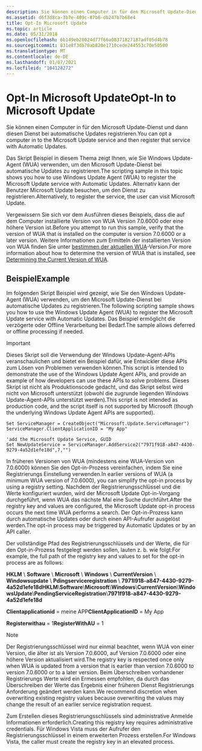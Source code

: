 ```yaml
---
description: Sie können einen Computer in für den Microsoft Update-Dienst und dann diesen Dienst bei automatische Updates registrieren.
ms.assetid: d6f3d8ca-3b7e-409c-87b6-db247b7b68e4
title: Opt-In Microsoft Update
ms.topic: article
ms.date: 05/31/2018
ms.openlocfilehash: 6b149eb28024d77f66a08371827187adf05d4b78
ms.sourcegitcommit: 831e8f3db78ab820e1710cede244553c70e50500
ms.translationtype: MT
ms.contentlocale: de-DE
ms.lasthandoff: 01/07/2021
ms.locfileid: "104128272"
---
```

# <a name="opt-in-to-microsoft-update"></a><span data-ttu-id="d3bcb-103">Opt-In Microsoft Update</span><span class="sxs-lookup"><span data-stu-id="d3bcb-103">Opt-In to Microsoft Update</span></span>

<span data-ttu-id="d3bcb-104">Sie können einen Computer in für den Microsoft Update-Dienst und dann diesen Dienst bei automatische Updates registrieren.</span><span class="sxs-lookup"><span data-stu-id="d3bcb-104">You can opt a computer in to the Microsoft Update service and then register that service with Automatic Updates.</span></span>

<span data-ttu-id="d3bcb-105">Das Skript Beispiel in diesem Thema zeigt Ihnen, wie Sie Windows Update-Agent (WUA) verwenden, um den Microsoft Update-Dienst bei automatische Updates zu registrieren.</span><span class="sxs-lookup"><span data-stu-id="d3bcb-105">The scripting sample in this topic shows you how to use Windows Update Agent (WUA) to register the Microsoft Update service with Automatic Updates.</span></span> <span data-ttu-id="d3bcb-106">Alternativ kann der Benutzer Microsoft Update besuchen, um den Dienst zu registrieren.</span><span class="sxs-lookup"><span data-stu-id="d3bcb-106">Alternatively, to register the service, the user can visit Microsoft Update.</span></span>

<span data-ttu-id="d3bcb-107">Vergewissern Sie sich vor dem Ausführen dieses Beispiels, dass die auf dem Computer installierte Version von WUA Version 7.0.6000 oder eine höhere Version ist.</span><span class="sxs-lookup"><span data-stu-id="d3bcb-107">Before you attempt to run this sample, verify that the version of WUA that is installed on the computer is version 7.0.6000 or a later version.</span></span> <span data-ttu-id="d3bcb-108">Weitere Informationen zum Ermitteln der installierten Version von WUA finden Sie unter [bestimmen der aktuellen WUA](determining-the-current-version-of-wua.md)-Version.</span><span class="sxs-lookup"><span data-stu-id="d3bcb-108">For more information about how to determine the version of WUA that is installed, see [Determining the Current Version of WUA](determining-the-current-version-of-wua.md).</span></span>

## <a name="example"></a><span data-ttu-id="d3bcb-109">Beispiel</span><span class="sxs-lookup"><span data-stu-id="d3bcb-109">Example</span></span>

<span data-ttu-id="d3bcb-110">Im folgenden Skript Beispiel wird gezeigt, wie Sie den Windows Update-Agent (WUA) verwenden, um den Microsoft Update-Dienst bei automatische Updates zu registrieren.</span><span class="sxs-lookup"><span data-stu-id="d3bcb-110">The following scripting sample shows you how to use the Windows Update Agent (WUA) to register the Microsoft Update service with Automatic Updates.</span></span> <span data-ttu-id="d3bcb-111">Das Beispiel ermöglicht die verzögerte oder Offline Verarbeitung bei Bedarf.</span><span class="sxs-lookup"><span data-stu-id="d3bcb-111">The sample allows deferred or offline processing if needed.</span></span>

> [!IMPORTANT]
> <span data-ttu-id="d3bcb-112">Dieses Skript soll die Verwendung der Windows Update-Agent-APIs veranschaulichen und bietet ein Beispiel dafür, wie Entwickler diese APIs zum Lösen von Problemen verwenden können.</span><span class="sxs-lookup"><span data-stu-id="d3bcb-112">This script is intended to demonstrate the use of the Windows Update Agent APIs, and provide an example of how developers can use these APIs to solve problems.</span></span> <span data-ttu-id="d3bcb-113">Dieses Skript ist nicht als Produktionscode gedacht, und das Skript selbst wird nicht von Microsoft unterstützt (obwohl die zugrunde liegenden Windows Update-Agent-APIs unterstützt werden).</span><span class="sxs-lookup"><span data-stu-id="d3bcb-113">This script is not intended as production code, and the script itself is not supported by Microsoft (though the underlying Windows Update Agent APIs are supported).</span></span>

 


```VB
Set ServiceManager = CreateObject("Microsoft.Update.ServiceManager")
ServiceManager.ClientApplicationID = "My App"

'add the Microsoft Update Service, GUID
Set NewUpdateService = ServiceManager.AddService2("7971f918-a847-4430-9279-4a52d1efe18d",7,"")

```



<span data-ttu-id="d3bcb-114">In früheren Versionen von WUA (mindestens eine WUA-Version von 7.0.6000) können Sie den Opt-in-Prozess vereinfachen, indem Sie eine Registrierungs Einstellung verwenden.</span><span class="sxs-lookup"><span data-stu-id="d3bcb-114">In earlier versions of WUA (a minimum WUA version of 7.0.6000), you can simplify the opt-in process by using a registry setting.</span></span> <span data-ttu-id="d3bcb-115">Nachdem der Registrierungsschlüssel und die Werte konfiguriert wurden, wird der Microsoft Update Opt-in-Vorgang durchgeführt, wenn WUA das nächste Mal eine Suche durchführt.</span><span class="sxs-lookup"><span data-stu-id="d3bcb-115">After the registry key and values are configured, the Microsoft Update opt-in process occurs the next time WUA performs a search.</span></span> <span data-ttu-id="d3bcb-116">Der Opt-in-Prozess kann durch automatische Updates oder durch einen API-Aufrufer ausgelöst werden.</span><span class="sxs-lookup"><span data-stu-id="d3bcb-116">The opt-in process may be triggered by Automatic Updates or by an API caller.</span></span>

<span data-ttu-id="d3bcb-117">Der vollständige Pfad des Registrierungsschlüssels und der Werte, die für den Opt-in-Prozess festgelegt werden sollen, lauten z. b. wie folgt:</span><span class="sxs-lookup"><span data-stu-id="d3bcb-117">For example, the full path of the registry key and values to set for the opt-in process are as follows:</span></span>

<span data-ttu-id="d3bcb-118">**HKLM** \\ **Software** \\ **Microsoft** \\ **Windows** \\ **CurrentVersion** \\ **Windowsupdate** \\ **Pdingserviceregistration** \\ **7971l918-a847-4430-9279-4a52d1efe18d**</span><span class="sxs-lookup"><span data-stu-id="d3bcb-118">**HKLM**\\**Software**\\**Microsoft**\\**Windows**\\**CurrentVersion**\\**WindowsUpdate**\\**PendingServiceRegistration**\\**7971f918-a847-4430-9279-4a52d1efe18d**</span></span>

<span data-ttu-id="d3bcb-119">**Clientapplicationid** = meine APP</span><span class="sxs-lookup"><span data-stu-id="d3bcb-119">**ClientApplicationID** = My App</span></span>

<span data-ttu-id="d3bcb-120">**Registerwithau** = 1</span><span class="sxs-lookup"><span data-stu-id="d3bcb-120">**RegisterWithAU** = 1</span></span>

> [!Note]
>
> <span data-ttu-id="d3bcb-121">Der Registrierungsschlüssel wird nur einmal beachtet, wenn WUA von einer Version, die älter ist als Version 7.0.6000, auf Version 7.0.6000 oder eine höhere Version aktualisiert wird.</span><span class="sxs-lookup"><span data-stu-id="d3bcb-121">The registry key is respected once only when WUA is updated from a version that is earlier than version 7.0.6000 to version 7.0.6000 or to a later version.</span></span> <span data-ttu-id="d3bcb-122">Beim Überschreiben vorhandener Registrierungs Werte wird ein Ermessen empfohlen, da durch das Überschreiben der Werte das Ergebnis einer früheren Dienst Registrierungs Anforderung geändert werden kann.</span><span class="sxs-lookup"><span data-stu-id="d3bcb-122">We recommend discretion when overwriting existing registry values because overwriting the values may change the result of an earlier service registration request.</span></span>
>
> <span data-ttu-id="d3bcb-123">Zum Erstellen dieses Registrierungsschlüssels sind administrative Anmelde Informationen erforderlich.</span><span class="sxs-lookup"><span data-stu-id="d3bcb-123">Creating this registry key requires administrative credentials.</span></span> <span data-ttu-id="d3bcb-124">Für Windows Vista muss der Aufrufer den Registrierungsschlüssel in einem erweiterten Prozess erstellen.</span><span class="sxs-lookup"><span data-stu-id="d3bcb-124">For Windows Vista, the caller must create the registry key in an elevated process.</span></span>

 

 

 



